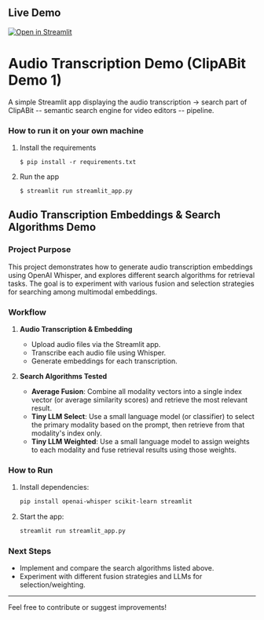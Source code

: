 ## Live Demo

[![Open in Streamlit](https://static.streamlit.io/badges/streamlit_badge_black_white.svg)](https://share.streamlit.io/your-username/clipabit-demo1/main/streamlit_app.py)
# Audio Transcription Demo (ClipABit Demo 1)

A simple Streamlit app displaying the audio transcription -> search part of ClipABit -- semantic search engine for video editors -- pipeline.


### How to run it on your own machine

1. Install the requirements

   ```
   $ pip install -r requirements.txt
   ```

2. Run the app

   ```
   $ streamlit run streamlit_app.py
   ```

## Audio Transcription Embeddings & Search Algorithms Demo

### Project Purpose

This project demonstrates how to generate audio transcription embeddings using OpenAI Whisper, and explores different search algorithms for retrieval tasks. The goal is to experiment with various fusion and selection strategies for searching among multimodal embeddings.

### Workflow

1. **Audio Transcription & Embedding**
   - Upload audio files via the Streamlit app.
   - Transcribe each audio file using Whisper.
   - Generate embeddings for each transcription.

2. **Search Algorithms Tested**
   - **Average Fusion**: Combine all modality vectors into a single index vector (or average similarity scores) and retrieve the most relevant result.
   - **Tiny LLM Select**: Use a small language model (or classifier) to select the primary modality based on the prompt, then retrieve from that modality's index only.
   - **Tiny LLM Weighted**: Use a small language model to assign weights to each modality and fuse retrieval results using those weights.

### How to Run

1. Install dependencies:
   ```bash
   pip install openai-whisper scikit-learn streamlit
   ```
2. Start the app:
   ```bash
   streamlit run streamlit_app.py
   ```

### Next Steps

- Implement and compare the search algorithms listed above.
- Experiment with different fusion strategies and LLMs for selection/weighting.

---

Feel free to contribute or suggest improvements!
